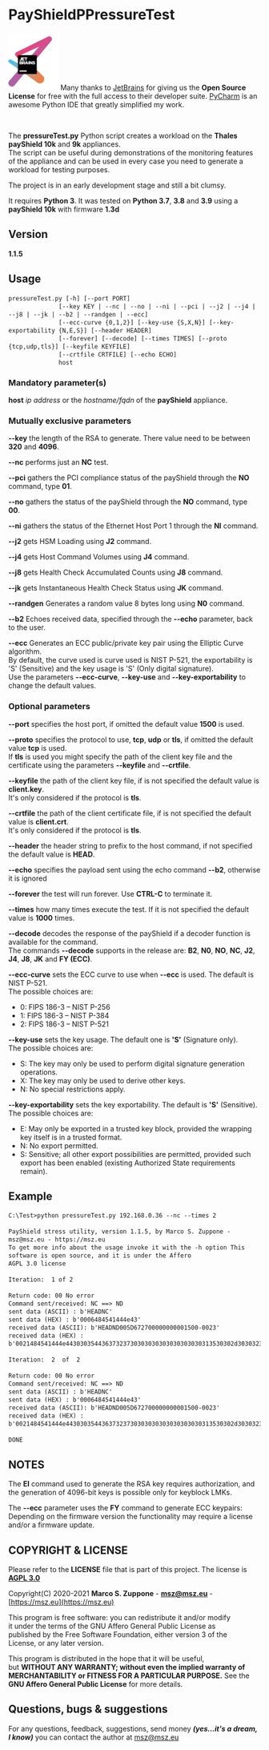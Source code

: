 # PayShieldPPressureTest

<a href="https://www.jetbrains.com/?from=PayshieldPPressureTest"><img src=images/jetbrains-variant-3.png width=100></a>
Many thanks to <a href="https://www.jetbrains.com/?from=PayshieldPPressureTest">JetBrains</a> for giving us the <b>Open
Source License</b> for free with the full access to their developer suite.
<a href="https://www.jetbrains.com/pycharm/?from=PayshieldPPressureTesPyCharm">PyCharm</a> is an awesome Python IDE that
greatly simplified my work.

&nbsp;

The **pressureTest.py** Python script creates a workload on the **Thales payShield 10k** and **9k** appliances.  
The script can be useful during demonstrations of the monitoring features of the appliance and can be used in every case
you need to generate a workload for testing purposes.

The project is in an early development stage and still a bit clumsy.

It requires **Python 3**. It was tested on **Python 3.7**, **3.8** and **3.9** using a **payShield 10k** with firmware **1.3d**

## Version

**1.1.5**

## Usage

    pressureTest.py [-h] [--port PORT]
                  [--key KEY | --nc | --no | --ni | --pci | --j2 | --j4 | --j8 | --jk | --b2 | --randgen | --ecc]
                  [--ecc-curve {0,1,2}] [--key-use {S,X,N}] [--key-exportability {N,E,S}] [--header HEADER]
                  [--forever] [--decode] [--times TIMES] [--proto {tcp,udp,tls}] [--keyfile KEYFILE] 
                  [--crtfile CRTFILE] [--echo ECHO]
                  host

### Mandatory parameter(s)

**host** *ip address* or the *hostname/fqdn* of the **payShield** appliance.

### Mutually exclusive parameters

**--key** the length of the RSA to generate. There value need to be between **320** and **4096**.

**--nc** performs just an **NC** test. 

**--pci** gathers the PCI compliance status of the payShield through the **NO** command, type **01**. 

**--no** gathers the status of the payShield through the **NO** command, type **00**. 

**--ni** gathers the status of the Ethernet Host Port 1 through the **NI** command. 

**--j2** gets HSM Loading using **J2** command. 

**--j4** gets Host Command Volumes using **J4** command. 

**--j8** gets Health Check Accumulated Counts using **J8** command. 

**--jk** gets Instantaneous Health Check Status using **JK** command. 

**--randgen** Generates a random value 8 bytes long using **N0** command.

**--b2** Echoes received data, specified through the **--echo** parameter, back to the user.

**--ecc** Generates an ECC public/private key pair using the Elliptic Curve algorithm.  
By default, the curve used is curve used is NIST P-521, the exportability is 'S' (Sensitive)
and the key usage is 'S' (Only digital signature).  
Use the parameters **--ecc-curve**, **--key-use** and **--key-exportability** to change the default values. 

### Optional parameters

**--port** specifies the host port, if omitted the default value **1500** is used.

**--proto** specifies the protocol to use, **tcp**, **udp** or **tls**, if omitted the default value **tcp**
is used.  
If **tls** is used you might specify the path of the client key file and the certificate using the parameters **--keyfile** and **--crtfile**.

**--keyfile** the path of the client key file, if is not specified the default value is **client.key**.  
It's only considered if the protocol is **tls**.

**--crtfile** the path of the client certificate file, if is not specified the default value is **client.crt**.  
It's only considered if the protocol is **tls**.

**--header** the header string to prefix to the host command, if not specified the default value is **HEAD**.

**--echo** specifies the payload sent using the echo command **--b2**, otherwise it is ignored

**--forever** the test will run forever. Use **CTRL-C** to terminate it.

**--times** how many times execute the test. If it is not specified the default value is **1000** times.

**--decode** decodes the response of the payShield if a decoder function is available for the command.  
The commands **--decode** supports in the release are: **B2**, **N0**, **NO**, **NC**, **J2**, **J4**, **J8**, **JK** and **FY (ECC)**.

**--ecc-curve** sets the ECC curve to use when **--ecc** is used. The default is NIST P-521.  
The possible choices are:
 - 0: FIPS 186-3 – NIST P-256
 - 1: FIPS 186-3 – NIST P-384
 - 2: FIPS 186-3 – NIST P-521

**--key-use** sets the key usage. The default one is **'S'** (Signature only).   
The possible choices are:
 - S: The key may only be used to perform digital signature generation operations. 
 - X: The key may only be used to derive other keys. 
 - N: No special restrictions apply.

**--key-exportability** sets the key exportability. The default is **'S'** (Sensitive).  
The possible choices are:
 - E: May only be exported in a trusted key block, provided the wrapping key itself is in a trusted format.
 - N: No export permitted.
 - S: Sensitive; all other export possibilities are permitted, provided such export has been enabled (existing Authorized State requirements remain).
 
## Example

    C:\Test>python pressureTest.py 192.168.0.36 --nc --times 2

    PayShield stress utility, version 1.1.5, by Marco S. Zuppone - msz@msz.eu - https://msz.eu
    To get more info about the usage invoke it with the -h option This software is open source, and it is under the Affero
    AGPL 3.0 license

    Iteration:  1 of 2

    Return code: 00 No error
    Command sent/received: NC ==> ND
    sent data (ASCII) : b'HEADNC'
    sent data (HEX) : b'0006484541444e43'
    received data (ASCII): b'HEADND005D672700000000001500-0023'
    received data (HEX) : b'0021484541444e44303035443637323730303030303030303030313530302d30303233'
    
    Iteration:  2  of  2
    
    Return code: 00 No error
    Command sent/received: NC ==> ND
    sent data (ASCII) : b'HEADNC'
    sent data (HEX) : b'0006484541444e43'
    received data (ASCII): b'HEADND005D672700000000001500-0023'
    received data (HEX) : b'0021484541444e44303035443637323730303030303030303030313530302d30303233'
    
    DONE

## NOTES

The **EI** command used to generate the RSA key requires authorization, and the generation of 4096-bit keys is possible only for keyblock LMKs.

The **--ecc** parameter uses the **FY** command to generate ECC keypairs: 
Depending on the firmware version the functionality may require a license and/or a firmware update.

## COPYRIGHT & LICENSE
  Please refer to the **LICENSE** file that is part of this project.
  The license is **[AGPL 3.0](https://www.gnu.org/licenses/agpl-3.0.en.html)**
  
  Copyright(C) 2020-2021  **Marco S. Zuppone** - **msz@msz.eu** - [https://msz.eu](https://msz.eu)

This program is free software: you can redistribute it and/or modify  
it under the terms of the GNU Affero General Public License as  
published by the Free Software Foundation, either version 3 of the  
License, or any later version.

This program is distributed in the hope that it will be useful,  
but **WITHOUT ANY WARRANTY; without even the implied warranty of  
MERCHANTABILITY or FITNESS FOR A PARTICULAR PURPOSE.** See the  
**GNU Affero General Public License** for more details.

## Questions, bugs & suggestions
For any questions, feedback, suggestions, send money ***(yes...it's a dream, I know)*** you can contact the author at [msz@msz.eu](mailto:msz@msz.eu)

